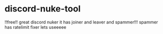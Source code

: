 # discord-nuke-tool
!!free!! great discord nuker it has joiner and leaver and spammer!!! spammer has ratelimit fixer lets useeeee
